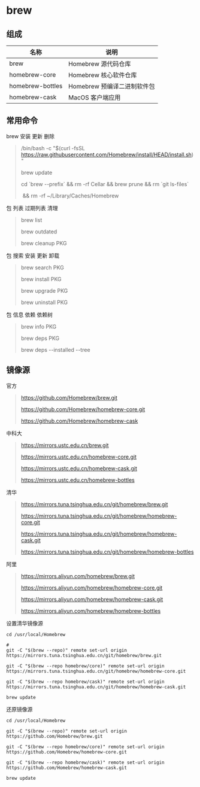 # brew

## 组成

| 名称             | 说明                        |
| ---------------- | --------------------------- |
| brew             | Homebrew 源代码仓库         |
| homebrew-core    | Homebrew 核心软件仓库       |
| homebrew-bottles | Homebrew 预编译二进制软件包 |
| homebrew-cask    | MacOS 客户端应用            |

## 常用命令

brew 安装 更新 删除

> /bin/bash -c "$(curl -fsSL <https://raw.githubusercontent.com/Homebrew/install/HEAD/install.sh>)"
>
> brew update
>
> cd \`brew --prefix\` && rm -rf Cellar && brew prune && rm \`git ls-files\`  
>
> ​ && rm -rf ~/Library/Caches/Homebrew

包 列表 过期列表 清理

> brew list
>
> brew outdated
>
> brew cleanup PKG

包 搜索 安装 更新 卸载

> brew search PKG
>
> brew install PKG
>
> brew upgrade PKG
>
> brew uninstall PKG

包 信息 依赖 依赖树

> brew info PKG
>
> brew deps PKG
>
> brew deps --installed --tree

## 镜像源

官方

> <https://github.com/Homebrew/brew.git>
>
> <https://github.com/Homebrew/homebrew-core.git>
>
> <https://github.com/Homebrew/homebrew-cask>

中科大

> <https://mirrors.ustc.edu.cn/brew.git>
>
> <https://mirrors.ustc.edu.cn/homebrew-core.git>
>
> <https://mirrors.ustc.edu.cn/homebrew-cask.git>
>
> <https://mirrors.ustc.edu.cn/homebrew-bottles>

清华

> <https://mirrors.tuna.tsinghua.edu.cn/git/homebrew/brew.git>
>
> <https://mirrors.tuna.tsinghua.edu.cn/git/homebrew/homebrew-core.git>
>
> <https://mirrors.tuna.tsinghua.edu.cn/git/homebrew/homebrew-cask.git>
>
> <https://mirrors.tuna.tsinghua.edu.cn/git/homebrew/homebrew-bottles>

阿里

> <https://mirrors.aliyun.com/homebrew/brew.git>
>
> <https://mirrors.aliyun.com/homebrew/homebrew-core.git>
>
> <https://mirrors.aliyun.com/homebrew/homebrew-cask.git>
>
> <https://mirrors.aliyun.com/homebrew/homebrew-bottles>

设置清华镜像源

```shell
cd /usr/local/Homebrew

# 
git -C "$(brew --repo)" remote set-url origin https://mirrors.tuna.tsinghua.edu.cn/git/homebrew/brew.git

git -C "$(brew --repo homebrew/core)" remote set-url origin https://mirrors.tuna.tsinghua.edu.cn/git/homebrew/homebrew-core.git

git -C "$(brew --repo homebrew/cask)" remote set-url origin https://mirrors.tuna.tsinghua.edu.cn/git/homebrew/homebrew-cask.git

brew update
```

还原镜像源

```shell
cd /usr/local/Homebrew

git -C "$(brew --repo)" remote set-url origin https://github.com/Homebrew/brew.git

git -C "$(brew --repo homebrew/core)" remote set-url origin https://github.com/Homebrew/homebrew-core.git

git -C "$(brew --repo homebrew/cask)" remote set-url origin https://github.com/Homebrew/homebrew-cask.git

brew update
```

